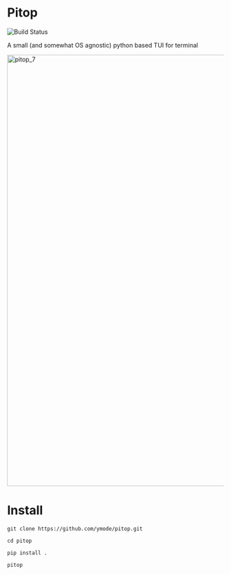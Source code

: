 # Pitop
![Build Status](https://github.com/ymode/pitop/actions/workflows/python-app.yml/badge.svg)

A small (and somewhat OS agnostic) python based TUI for terminal



<img width="1001" alt="pitop_7" src="https://github.com/ymode/pitop/assets/5312047/d725b6e6-7f69-4b40-9d17-caafaae55481">


# Install

```git clone https://github.com/ymode/pitop.git```

```cd pitop```

```pip install . ```

```pitop```
